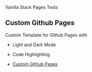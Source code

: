 Vanilla Stack Pages Tests

## Custom Github Pages

Custom Template for Github Pages with 
- Light and Dark Mode
- Code Highlighting

- [Custom Github Pages](_layouts/default.html)